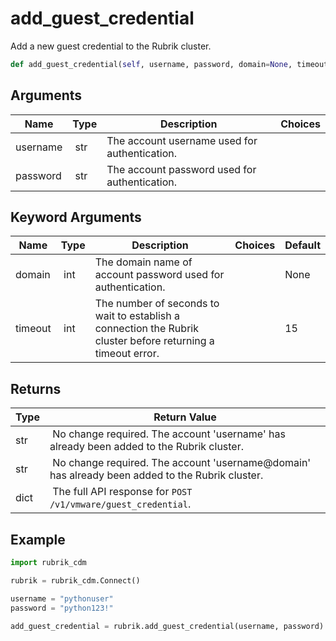 # add_guest_credential

Add a new guest credential to the Rubrik cluster.

```py
def add_guest_credential(self, username, password, domain=None, timeout=15):
```

## Arguments

| Name        | Type | Description                                                                 | Choices |
|-------------|------|-----------------------------------------------------------------------------|---------|
| username  | str | The account username used for authentication. |  |
| password  | str | The account password used for authentication. |  |

## Keyword Arguments

| Name        | Type | Description                                                                 | Choices | Default |
|-------------|------|-----------------------------------------------------------------------------|---------|---------|
| domain  | int | The domain name of account password used for authentication.  |  | None |
| timeout  | int | The number of seconds to wait to establish a connection the Rubrik cluster before returning a timeout error.  |  | 15 |

## Returns

| Type | Return Value                                                                                  |
|------|-----------------------------------------------------------------------------------------------|
| str | No change required. The account 'username' has already been added to the Rubrik cluster. |
| str | No change required. The account 'username@domain' has already been added to the Rubrik cluster. |
| dict | The full API response for `POST /v1/vmware/guest_credential`. |



## Example

```py
import rubrik_cdm

rubrik = rubrik_cdm.Connect()

username = "pythonuser"
password = "python123!"

add_guest_credential = rubrik.add_guest_credential(username, password)

```
